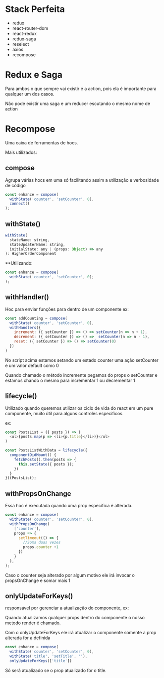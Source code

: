 # Stack Perfeita

* redux
* react-router-dom
* react-redux
* redux-saga
* reselect
* axios
* recompose

# Redux e Saga
Para ambos o que sempre vai existir é a action, pois ela é importante para qualquer um dos casos.

Não pode existir uma saga e um reducer escutando o mesmo nome de action

# Recompose

Uma caixa de ferramentas de hocs.

Mais utilizados: 

## compose 

Agrupa várias hocs em uma só facilitando assim a utilização e verbosidade de código

```javascript
const enhance = compose(
  withState('counter', 'setCounter', 0),
  connect()
);
```

## withState()

```javascript
withState(
  stateName: string,
  stateUpdaterName: string,
  initialState: any | (props: Object) => any
): HigherOrderComponent
```

**Utilizando: 

```javascript
const enhance = compose(
  withState('counter', 'setCounter', 0);
);
```


## withHandler()

Hoc para enviar funções para dentro de um componente ex: 

```javascript
const addCounting = compose(
  withState('counter', 'setCounter', 0),
  withHandlers({
    increment: ({ setCounter }) => () => setCounter(n => n + 1),
    decrement: ({ setCounter }) => () =>  setCounter(n => n - 1),
    reset: ({ setCounter }) => () => setCounter(0)
  })
)
```

No script acima estamos setando um estado counter uma ação setCounter e um valor default como 0

Quando chamado o método incremente pegamos do props o setCounter e estamos chando o mesmo para incrementar 1 ou decrementar 1


## lifecycle()

Utilizado quando queremos utilizar os ciclo de vida do react em um pure componente, muito útil para alguns controles especificos

ex: 

```javascript
const PostsList = ({ posts }) => (
  <ul>{posts.map(p => <li>{p.title}</li>)}</ul>
)

const PostsListWithData = lifecycle({
  componentDidMount() {
    fetchPosts().then(posts => {
      this.setState({ posts });
    })
  }
})(PostsList);
```


## withPropsOnChange

Essa hoc é executada quando uma prop especifica é alterada.

```javascript
const enhance = compose(
  withState('counter', 'setCounter', 0),
  withPropsOnChange(
    ['counter'],
    props => {
      setTimeout(() => {
        //Soma duas vezes
        props.counter +1
      })
    }
  ),
);

```

Caso o counter seja alterado por algum motivo ele irá invocar o propsOnChange e somar mais 1


## onlyUpdateForKeys()

responsável por gerenciar a atualização do componente, ex:

Quando atualizamos qualquer props dentro do componente o nosso metodo render é chamado.

Com o onlyUpdateForKeys ele irá atualizar o componente somente a prop alterada for a definida

```javascript
const enhance = compose(
  withState('counter', 'setCounter', 0),
  withState('title', 'setTitle', ''),
  onlyUpdateForKeys(['title'])
```

Só será atualizado se o prop atualizado for o title.


